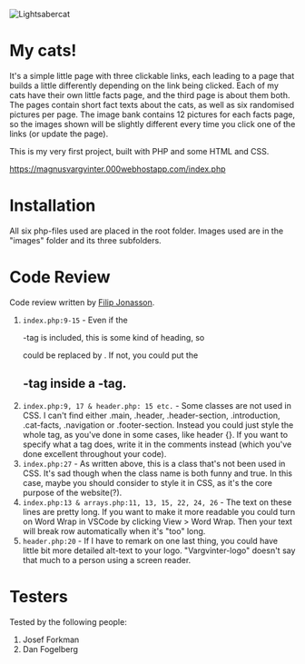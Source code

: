 ![Lightsabercat](https://media.giphy.com/media/xBAreNGk5DapO/giphy.gif)

# My cats!

It's a simple little page with three clickable links, each leading to a page that builds a little differently depending on the link being clicked. Each of my cats have their own little facts page, and the third page is about them both. The pages contain short fact texts about the cats, as well as six randomised pictures per page. The image bank contains 12 pictures for each facts page, so the images shown will be slightly different every time you click one of the links (or update the page).

This is my very first project, built with PHP and some HTML and CSS.

https://magnusvargvinter.000webhostapp.com/index.php
# Installation

All six php-files used are placed in the root folder. Images used are in the "images" folder and its three subfolders.

# Code Review

Code review written by [Filip Jonasson](https://github.com/filjon2001).

1. `index.php:9-15` - Even if the <p>-tag is included, this is some kind of heading, so <article> could be replaced by <heading>. If not, you could put the <h2>-tag inside a <heading>-tag.
2. `index.php:9, 17 & header.php: 15 etc.` - Some classes are not used in CSS. I can't find either .main, .header, .header-section, .introduction, .cat-facts, .navigation or .footer-section. Instead you could just style the whole tag, as you've done in some cases, like header {}. If you want to specify what a tag does, write it in the comments instead (which you've done excellent throughout your code).
3. `index.php:27` - As written above, this is a class that's not been used in CSS. It's sad though when the class name is both funny and true. In this case, maybe you should consider to style it in CSS, as it's the core purpose of the website(?).
4. `index.php:13 & arrays.php:11, 13, 15, 22, 24, 26` - The text on these lines are pretty long. If you want to make it more readable you could turn on Word Wrap in VSCode by clicking View > Word Wrap. Then your text will break row automatically when it's "too" long.
5. `header.php:20` - If I have to remark on one last thing, you could have little bit more detailed alt-text to your logo. "Vargvinter-logo" doesn't say that much to a person using a screen reader.

# Testers

Tested by the following people:

1. Josef Forkman
2. Dan Fogelberg
